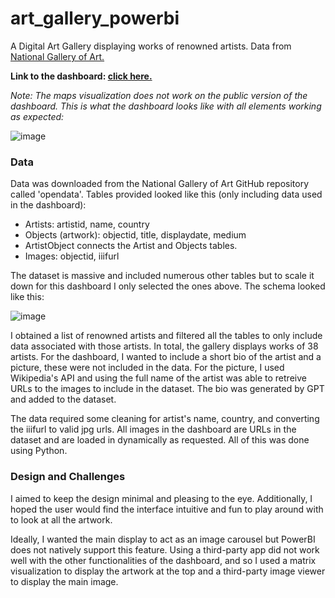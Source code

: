 # art_gallery_powerbi
A Digital Art Gallery displaying works of renowned artists. Data from [National Gallery of Art.](https://github.com/NationalGalleryOfArt/opendata/tree/main) 

**Link to the dashboard: [click here.](https://app.powerbi.com/view?r=eyJrIjoiOTRiZDU3YWYtOWFmYy00NTRjLWEzY2EtMTA2N2ZjOWZlYzU3IiwidCI6ImNkMzE5NjcxLTUyZTctNGE2OC1hZmE5LWZjZjhmODlmMDllYSIsImMiOjN9&pageName=0c6b1ae6ce4a9c77e400)**

_Note: The maps visualization does not work on the public version of the dashboard. This is what the dashboard looks like with all elements working as expected:_

![image](https://github.com/user-attachments/assets/32760e39-6f08-468e-a99b-daddc1fa7786)

### Data
Data was downloaded from the National Gallery of Art GitHub repository called 'opendata'. Tables provided looked like this (only including data used in the dashboard): 

- Artists: artistid, name, country
- Objects (artwork): objectid, title, displaydate, medium
- ArtistObject connects the Artist and Objects tables.
- Images: objectid, iiifurl

The dataset is massive and included numerous other tables but to scale it down for this dashboard I only selected the ones above. The schema looked like this: 

![image](https://github.com/user-attachments/assets/fa29f824-ec92-4cb7-b710-d280df19483c)



I obtained a list of renowned artists and filtered all the tables to only include data associated with those artists. In total, the gallery displays works of 38 artists. For the dashboard, I wanted to include a short bio of the artist and a picture, these were not included in the data. For the picture, I used Wikipedia's API and using the full name of the artist was able to retreive URLs to the images to include in the dataset. The bio was generated by GPT and added to the dataset. 

The data required some cleaning for artist's name, country, and converting the iiifurl to valid jpg urls. All images in the dashboard are URLs in the dataset and are loaded in dynamically as requested. All of this was done using Python.

### Design and Challenges
I aimed to keep the design minimal and pleasing to the eye. Additionally, I hoped the user would find the interface intuitive and fun to play around with to look at all the artwork.  

Ideally, I wanted the main display to act as an image carousel but PowerBI does not natively support this feature. Using a third-party app did not work well with the other functionalities of the dashboard, and so I used a matrix visualization to display the artwork at the top and a third-party image viewer to display the main image. 



  

